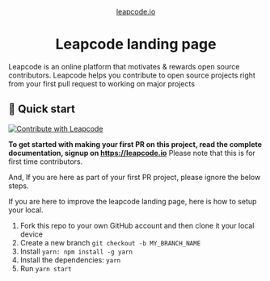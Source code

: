 
<p align="center">
  <a href="https://www.leapcode.io">
    leapcode.io
  </a>
</p>
<h1 align="center">
  Leapcode landing page
</h1>

Leapcode is an online platform that motivates & rewards open source contributors. Leapcode helps you contribute to open source projects right from your first pull request to working on major projects


## 🚀 Quick start

[![Contribute with Leapcode](https://img.shields.io/badge/Leapcode-Contribute%20with%20leapcode-brightgreen)](https://app.leapcode.io/)

**To get started with making your first PR on this project, read the complete documentation, signup on https://leapcode.io** Please note that this is for first time contributors.

And, If you are here as part of your first PR project, please ignore the below steps.

If you are here to improve the leapcode landing page, here is how to setup your local.

1.  Fork this repo to your own GitHub account and then clone it your local device
2.  Create a new branch ``` git checkout -b MY_BRANCH_NAME ```
3.  Install ``` yarn: npm install -g yarn ```
4.  Install the dependencies: ``` yarn ```
5.  Run ``` yarn start ```
